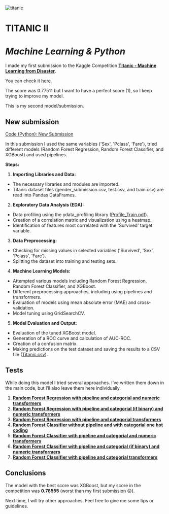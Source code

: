 ![titanic](https://github.com/AnaPatSilva/Titanic_II-Machine-Learning-Python/blob/main/titanic_custom-fc6a03aedd8e562d780ecf9b9a8a947d4dcbf163-s1100-c50.jpg)
# TITANIC II
# _Machine Learning & Python_
I made my first submission to the Kaggle Competition [**Titanic - Machine Learning from Disaster**](https://www.kaggle.com/competitions/titanic/overview).

You can check it [here](https://github.com/AnaPatSilva/Titanic-I).

The score was 0.77511 but I want to have a perfect score (1), so I keep trying to improve my model.

This is my second model/submission.

## New submission
[Code (Python): New Submission](https://github.com/AnaPatSilva/Titanic-II/blob/main/Code%20(Python)/Titanic.py)

In this submission I used the same variables ('Sex', 'Pclass', 'Fare'), tried different models (Random Forest Regression, Random Forest Classifier, and XGBoost) and used pipelines.

**Steps:**
1. **Importing Libraries and Data:**
- The necessary libraries and modules are imported.
- Titanic dataset files (gender_submission.csv, test.csv, and train.csv) are read into Pandas DataFrames.
2. **Exploratory Data Analysis (EDA):**
- Data profiling using the ydata_profiling library ([Profile_Train.pdf](https://github.com/AnaPatSilva/Titanic-II/blob/main/Data%20Profiling/profile_train.pdf)).
- Creation of a correlation matrix and visualization using a heatmap.
- Identification of features most correlated with the 'Survived' target variable.
3. **Data Preprocessing:**
- Checking for missing values in selected variables ('Survived', 'Sex', 'Pclass', 'Fare').
- Splitting the dataset into training and testing sets.
4. **Machine Learning Models:**
- Attempted various models including Random Forest Regression, Random Forest Classifier, and XGBoost.
- Different preprocessing approaches, including using pipelines and transformers.
- Evaluation of models using mean absolute error (MAE) and cross-validation.
- Model tuning using GridSearchCV.
5. **Model Evaluation and Output:**
- Evaluation of the tuned XGBoost model.
- Generation of a ROC curve and calculation of AUC-ROC.
- Creation of a confusion matrix.
- Making predictions on the test dataset and saving the results to a CSV file ([Titanic.csv](https://github.com/AnaPatSilva/Titanic-II/blob/main/Outputs/Titanic.csv)).

## Tests
While doing this model I tried several approaches. I’ve written them down in the main code, but I’ll also leave them here individually.
1. [**Random Forest Regression with pipeline and categorial and numeric transformers**](https://github.com/AnaPatSilva/Titanic-II/blob/main/Code%20(Python)/teste.py)
2. [**Random Forest Regression with pipeline and categorial (if binary) and numeric transformers**](https://github.com/AnaPatSilva/Titanic-II/blob/main/Code%20(Python)/teste1.py)
3. [**Random Forest Regression with pipeline and categorial transformers**](https://github.com/AnaPatSilva/Titanic-II/blob/main/Code%20(Python)/teste2.py)
4. [**Random Forest Classifier without pipeline and with categorial one hot coding**](https://github.com/AnaPatSilva/Titanic-II/blob/main/Code%20(Python)/teste3.py)
5. [**Random Forest Classifier with pipeline and categorial and numeric transformers**](https://github.com/AnaPatSilva/Titanic-II/blob/main/Code%20(Python)/teste4.py)
6. [**Random Forest Classifier with pipeline and categorial (if binary) and numeric transformers**](https://github.com/AnaPatSilva/Titanic-II/blob/main/Code%20(Python)/teste5.py)
7. [**Random Forest Classifier with pipeline and categorial transformers**](https://github.com/AnaPatSilva/Titanic-II/blob/main/Code%20(Python)/teste6.py)

## Conclusions
The model with the best score was XGBoost, but my score in the competition was **0.76555** (worst than my first submission ☹).

Next time, I will try other approaches. Feel free to give me some tips or guidelines.
